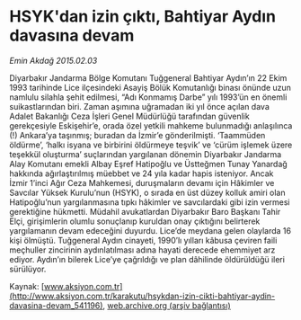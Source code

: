 # HSYK'dan izin çıktı, Bahtiyar Aydın davasına devam

*Emin Akdağ 2015.02.03*

<div class="pNewsDetailMainContent" itemprop="articleBody">
 <p>
  Diyarbakır Jandarma Bölge Komutanı Tuğgeneral Bahtiyar Aydın’ın 22 Ekim 1993 tarihinde Lice ilçesindeki Asayiş Bölük Komutanlığı binası önünde uzun namlulu silahla şehit edilmesi, “Adı Konmamış Darbe” yılı 1993’ün en önemli suikastlarından biri. Zaman aşımına uğramadan iki yıl önce açılan dava Adalet Bakanlığı Ceza İşleri Genel Müdürlüğü tarafından güvenlik gerekçesiyle Eskişehir’e, orada özel yetkili mahkeme bulunmadığı anlaşılınca (!) Ankara’ya taşınmış; buradan da İzmir’e gönderilmişti. ‘Taammüden öldürme’, ‘halkı isyana ve birbirini öldürmeye teşvik’ ve ‘cürüm işlemek üzere teşekkül oluşturma’ suçlarından yargılanan dönemin Diyarbakır Jandarma Alay Komutanı emekli Albay Eşref Hatipoğlu ve Üstteğmen Tunay Yanardağ hakkında ağırlaştırılmış müebbet ve 24 yıla kadar hapis isteniyor. Ancak İzmir 1’inci Ağır Ceza Mahkemesi, duruşmaların devamı için Hâkimler ve Savcılar Yüksek Kurulu’nun (HSYK), o sırada en üst düzey kolluk amiri olan Hatipoğlu’nun yargılanmasına tıpkı hâkimler ve savcılardaki gibi izin vermesi gerektiğine hükmetti. Müdahil avukatlardan Diyarbakır Baro Başkanı Tahir Elçi, girişimlerin olumlu sonuçlanıp kuruldan onay çıktığını belirterek yargılamanın devam edeceğini duyurdu. Lice’de meydana gelen olaylarda 16 kişi ölmüştü. Tuğgeneral Aydın cinayeti, 1990’lı yılları kâbusa çeviren faili meçhuller zincirinin aydınlatılması adına hayati derecede ehemmiyet arz ediyor. Aydın’ın bilerek Lice’ye çağrıldığı ve plan dâhilinde öldürüldüğü ileri sürülüyor.
 </p>
</div>


Kaynak: [www.aksiyon.com.tr](http://www.aksiyon.com.tr/karakutu/hsykdan-izin-cikti-bahtiyar-aydin-davasina-devam_541196), [web.archive.org (arşiv bağlantısı)](http://web.archive.org/web/20150728120458/http://www.aksiyon.com.tr/karakutu/hsykdan-izin-cikti-bahtiyar-aydin-davasina-devam_541196)
